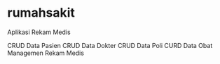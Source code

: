 # rumahsakit
Aplikasi Rekam Medis 

CRUD Data Pasien
CRUD Data Dokter
CRUD Data Poli
CURD Data Obat
Managemen Rekam Medis
